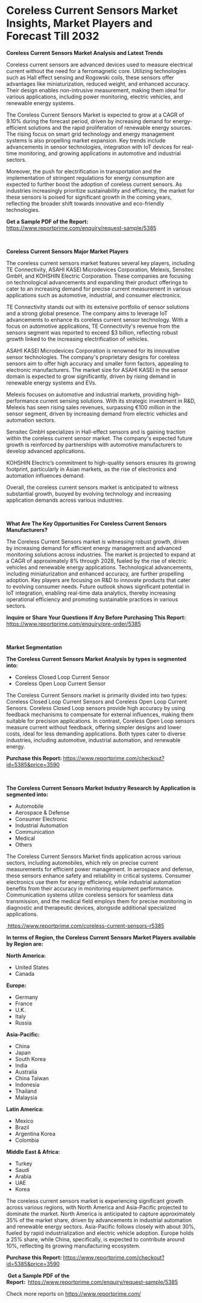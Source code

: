 <p><h1>Coreless Current Sensors Market Insights, Market Players and Forecast Till 2032</h1></p><p><strong>Coreless Current Sensors Market Analysis and Latest Trends</strong></p>
<p><p>Coreless current sensors are advanced devices used to measure electrical current without the need for a ferromagnetic core. Utilizing technologies such as Hall effect sensing and Rogowski coils, these sensors offer advantages like miniaturization, reduced weight, and enhanced accuracy. Their design enables non-intrusive measurement, making them ideal for various applications, including power monitoring, electric vehicles, and renewable energy systems.</p><p>The Coreless Current Sensors Market is expected to grow at a CAGR of 9.10% during the forecast period, driven by increasing demand for energy-efficient solutions and the rapid proliferation of renewable energy sources. The rising focus on smart grid technology and energy management systems is also propelling market expansion. Key trends include advancements in sensor technologies, integration with IoT devices for real-time monitoring, and growing applications in automotive and industrial sectors.</p><p>Moreover, the push for electrification in transportation and the implementation of stringent regulations for energy consumption are expected to further boost the adoption of coreless current sensors. As industries increasingly prioritize sustainability and efficiency, the market for these sensors is poised for significant growth in the coming years, reflecting the broader shift towards innovative and eco-friendly technologies.</p></p>
<p><strong>Get a Sample PDF of the Report:&nbsp;</strong> <a href="https://www.reportprime.com/enquiry/request-sample/5385?utm_campaign=2646&utm_medium=2&utm_source=Github&utm_content=ia&utm_term=19032025&utm_id=coreless-current-sensors">https://www.reportprime.com/enquiry/request-sample/5385</a></p>
<p>&nbsp;</p>
<p><strong>Coreless Current Sensors Major Market Players</strong></p>
<p><p>The coreless current sensors market features several key players, including TE Connectivity, ASAHI KASEI Microdevices Corporation, Melexis, Sensitec GmbH, and KOHSHIN Electric Corporation. These companies are focusing on technological advancements and expanding their product offerings to cater to an increasing demand for precise current measurement in various applications such as automotive, industrial, and consumer electronics.</p><p>TE Connectivity stands out with its extensive portfolio of sensor solutions and a strong global presence. The company aims to leverage IoT advancements to enhance its coreless current sensor technology. With a focus on automotive applications, TE Connectivity's revenue from the sensors segment was reported to exceed $3 billion, reflecting robust growth linked to the increasing electrification of vehicles.</p><p>ASAHI KASEI Microdevices Corporation is renowned for its innovative sensor technologies. The company's proprietary designs for coreless sensors aim to offer high accuracy and smaller form factors, appealing to electronic manufacturers. The market size for ASAHI KASEI in the sensor domain is expected to grow significantly, driven by rising demand in renewable energy systems and EVs.</p><p>Melexis focuses on automotive and industrial markets, providing high-performance current sensing solutions. With its strategic investment in R&D, Melexis has seen rising sales revenues, surpassing €100 million in the sensor segment, driven by increasing demand from electric vehicles and automation sectors.</p><p>Sensitec GmbH specializes in Hall-effect sensors and is gaining traction within the coreless current sensor market. The company's expected future growth is reinforced by partnerships with automotive manufacturers to develop advanced applications.</p><p>KOHSHIN Electric’s commitment to high-quality sensors ensures its growing footprint, particularly in Asian markets, as the rise of electronics and automation influences demand.</p><p>Overall, the coreless current sensors market is anticipated to witness substantial growth, buoyed by evolving technology and increasing application demands across various industries.</p></p>
<p>&nbsp;</p>
<p><strong>What Are The Key Opportunities For Coreless Current Sensors Manufacturers?</strong></p>
<p><p>The Coreless Current Sensors market is witnessing robust growth, driven by increasing demand for efficient energy management and advanced monitoring solutions across industries. The market is projected to expand at a CAGR of approximately 8% through 2028, fueled by the rise of electric vehicles and renewable energy applications. Technological advancements, including miniaturization and enhanced accuracy, are further propelling adoption. Key players are focusing on R&D to innovate products that cater to evolving consumer needs. Future outlook shows significant potential in IoT integration, enabling real-time data analytics, thereby increasing operational efficiency and promoting sustainable practices in various sectors.</p></p>
<p><strong>Inquire or Share Your Questions If Any Before Purchasing This Report:</strong> <a href="https://www.reportprime.com/enquiry/pre-order/5385?utm_campaign=2646&utm_medium=2&utm_source=Github&utm_content=ia&utm_term=19032025&utm_id=coreless-current-sensors">https://www.reportprime.com/enquiry/pre-order/5385</a></p>
<p>&nbsp;</p>
<p><strong>Market Segmentation</strong></p>
<p><strong>The Coreless Current Sensors Market Analysis by types is segmented into:</strong></p>
<p><ul><li>Coreless Closed Loop Current Sensor</li><li>Coreless Open Loop Current Sensor</li></ul></p>
<p><p>The Coreless Current Sensors market is primarily divided into two types: Coreless Closed Loop Current Sensors and Coreless Open Loop Current Sensors. Coreless Closed Loop sensors provide high accuracy by using feedback mechanisms to compensate for external influences, making them suitable for precision applications. In contrast, Coreless Open Loop sensors measure current without feedback, offering simpler designs and lower costs, ideal for less demanding applications. Both types cater to diverse industries, including automotive, industrial automation, and renewable energy.</p></p>
<p><strong>Purchase this Report:&nbsp;</strong><a href="https://www.reportprime.com/checkout?id=5385&price=3590&utm_campaign=2646&utm_medium=2&utm_source=Github&utm_content=ia&utm_term=19032025&utm_id=coreless-current-sensors">https://www.reportprime.com/checkout?id=5385&price=3590</a></p>
<p>&nbsp;</p>
<p><strong>The Coreless Current Sensors Market Industry Research by Application is segmented into:</strong></p>
<p><ul><li>Automobile</li><li>Aerospace & Defense</li><li>Consumer Electronic</li><li>Industrial Automation</li><li>Communication</li><li>Medical</li><li>Others</li></ul></p>
<p><p>The Coreless Current Sensors Market finds application across various sectors, including automobiles, which rely on precise current measurements for efficient power management. In aerospace and defense, these sensors enhance safety and reliability in critical systems. Consumer electronics use them for energy efficiency, while industrial automation benefits from their accuracy in monitoring equipment performance. Communication systems utilize coreless sensors for seamless data transmission, and the medical field employs them for precise monitoring in diagnostic and therapeutic devices, alongside additional specialized applications.</p></p>
<p><a href="https://www.reportprime.com/coreless-current-sensors-r5385?utm_campaign=2646&utm_medium=2&utm_source=Github&utm_content=ia&utm_term=19032025&utm_id=coreless-current-sensors">&nbsp;https://www.reportprime.com/coreless-current-sensors-r5385</a></p>
<p><strong>In terms of Region, the Coreless Current Sensors Market Players available by Region are:</strong></p>
<p>
    <p> <strong> North America: </strong>
        <ul>
            <li>United States</li>
            <li>Canada</li>
        </ul>
        </p> 
    <p> <strong> Europe: </strong>
        <ul>
            <li>Germany</li>
            <li>France</li>
            <li>U.K.</li>
            <li>Italy</li>
            <li>Russia</li>
        </ul>
        </p> 
    <p> <strong> Asia-Pacific: </strong>
        <ul>
            <li>China</li>
            <li>Japan</li>
            <li>South Korea</li>
            <li>India</li>
            <li>Australia</li>
            <li>China Taiwan</li>
            <li>Indonesia</li>
            <li>Thailand</li>
            <li>Malaysia</li>
        </ul>
        </p> 
    <p> <strong> Latin America: </strong>
        <ul>
            <li>Mexico</li>
            <li>Brazil</li>
            <li>Argentina Korea</li>
            <li>Colombia</li>
        </ul>
        </p> 
    <p> <strong> Middle East & Africa: </strong>
        <ul>
            <li>Turkey</li>
            <li>Saudi</li>
            <li>Arabia</li>
            <li>UAE</li>
            <li>Korea</li>
        </ul>
    </p>
    </p>
<p><p>The coreless current sensors market is experiencing significant growth across various regions, with North America and Asia-Pacific projected to dominate the market. North America is anticipated to capture approximately 35% of the market share, driven by advancements in industrial automation and renewable energy sectors. Asia-Pacific follows closely with about 30%, fueled by rapid industrialization and electric vehicle adoption. Europe holds a 25% share, while China, specifically, is expected to contribute around 10%, reflecting its growing manufacturing ecosystem.</p></p>
<p><strong>Purchase this Report: </strong><a href="https://www.reportprime.com/checkout?id=5385&price=3590&utm_campaign=2646&utm_medium=2&utm_source=Github&utm_content=ia&utm_term=19032025&utm_id=coreless-current-sensors">https://www.reportprime.com/checkout?id=5385&price=3590</a></p>
<p>&nbsp;<strong>Get a Sample PDF of the Report:&nbsp;&nbsp;</strong><a href="https://www.reportprime.com/enquiry/request-sample/5385?utm_campaign=2646&utm_medium=2&utm_source=Github&utm_content=ia&utm_term=19032025&utm_id=coreless-current-sensors">https://www.reportprime.com/enquiry/request-sample/5385</a></p>
<p><strong></strong></p>
<p>Check more reports on <a href="https://www.reportprime.com/?utm_campaign=2646&utm_medium=2&utm_source=Github&utm_content=ia&utm_term=19032025&utm_id=coreless-current-sensors">https://www.reportprime.com/</a></p>